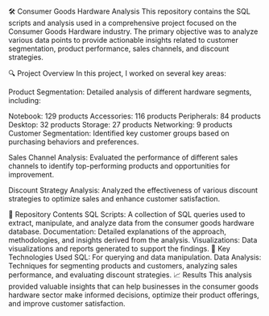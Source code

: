 🛠️ Consumer Goods Hardware Analysis
This repository contains the SQL scripts and analysis used in a comprehensive project focused on the Consumer Goods Hardware industry. The primary objective was to analyze various data points to provide actionable insights related to customer segmentation, product performance, sales channels, and discount strategies.

🔍 Project Overview
In this project, I worked on several key areas:

Product Segmentation: Detailed analysis of different hardware segments, including:

Notebook: 129 products
Accessories: 116 products
Peripherals: 84 products
Desktop: 32 products
Storage: 27 products
Networking: 9 products
Customer Segmentation: Identified key customer groups based on purchasing behaviors and preferences.

Sales Channel Analysis: Evaluated the performance of different sales channels to identify top-performing products and opportunities for improvement.

Discount Strategy Analysis: Analyzed the effectiveness of various discount strategies to optimize sales and enhance customer satisfaction.

📂 Repository Contents
SQL Scripts: A collection of SQL queries used to extract, manipulate, and analyze data from the consumer goods hardware database.
Documentation: Detailed explanations of the approach, methodologies, and insights derived from the analysis.
Visualizations: Data visualizations and reports generated to support the findings.
🚀 Key Technologies Used
SQL: For querying and data manipulation.
Data Analysis: Techniques for segmenting products and customers, analyzing sales performance, and evaluating discount strategies.
📈 Results
This analysis provided valuable insights that can help businesses in the consumer goods hardware sector make informed decisions, optimize their product offerings, and improve customer satisfaction.
